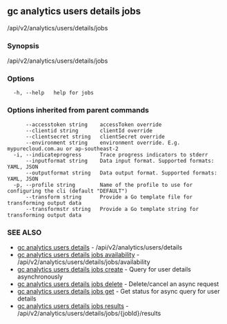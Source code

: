 ## gc analytics users details jobs

/api/v2/analytics/users/details/jobs

### Synopsis

/api/v2/analytics/users/details/jobs

### Options

```
  -h, --help   help for jobs
```

### Options inherited from parent commands

```
      --accesstoken string    accessToken override
      --clientid string       clientId override
      --clientsecret string   clientSecret override
      --environment string    environment override. E.g. mypurecloud.com.au or ap-southeast-2
  -i, --indicateprogress      Trace progress indicators to stderr
      --inputformat string    Data input format. Supported formats: YAML, JSON
      --outputformat string   Data output format. Supported formats: YAML, JSON
  -p, --profile string        Name of the profile to use for configuring the cli (default "DEFAULT")
      --transform string      Provide a Go template file for transforming output data
      --transformstr string   Provide a Go template string for transforming output data
```

### SEE ALSO

* [gc analytics users details](gc_analytics_users_details.html)	 - /api/v2/analytics/users/details
* [gc analytics users details jobs availability](gc_analytics_users_details_jobs_availability.html)	 - /api/v2/analytics/users/details/jobs/availability
* [gc analytics users details jobs create](gc_analytics_users_details_jobs_create.html)	 - Query for user details asynchronously
* [gc analytics users details jobs delete](gc_analytics_users_details_jobs_delete.html)	 - Delete/cancel an async request
* [gc analytics users details jobs get](gc_analytics_users_details_jobs_get.html)	 - Get status for async query for user details
* [gc analytics users details jobs results](gc_analytics_users_details_jobs_results.html)	 - /api/v2/analytics/users/details/jobs/{jobId}/results


